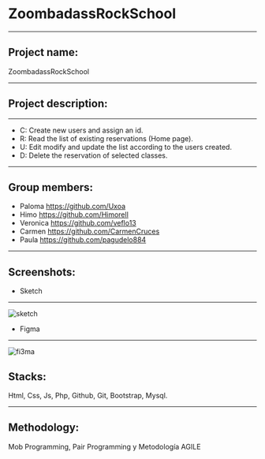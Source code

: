 # ZoombadassRockSchool
***
## Project name: 
ZoombadassRockSchool

***
## Project description:
***
* C: Create new users and assign an id.
* R: Read the list of existing reservations (Home page).
* U: Edit modify and update the list according to the users created.
* D: Delete the reservation of selected classes.

***
## Group members:

  * Paloma    https://github.com/Uxoa
  * Himo      https://github.com/Himorell
  * Veronica  https://github.com/veflo13
  * Carmen    https://github.com/CarmenCruces
  * Paula     https://github.com/pagudelo884
  
***
## Screenshots:

* Sketch

****
![sketch](https://user-images.githubusercontent.com/90152938/205263234-2cbad3a1-44b5-49aa-883c-8eba59eeccb6.PNG)

* Figma

****
![fi3ma](https://user-images.githubusercontent.com/90152938/207255368-bc3c6c76-fdbe-4e14-be68-146a3b2ee922.PNG)



## Stacks:
Html, Css, Js, Php, Github, Git, Bootstrap, Mysql.
***
## Methodology:
Mob Programming, Pair Programming y Metodología AGILE

